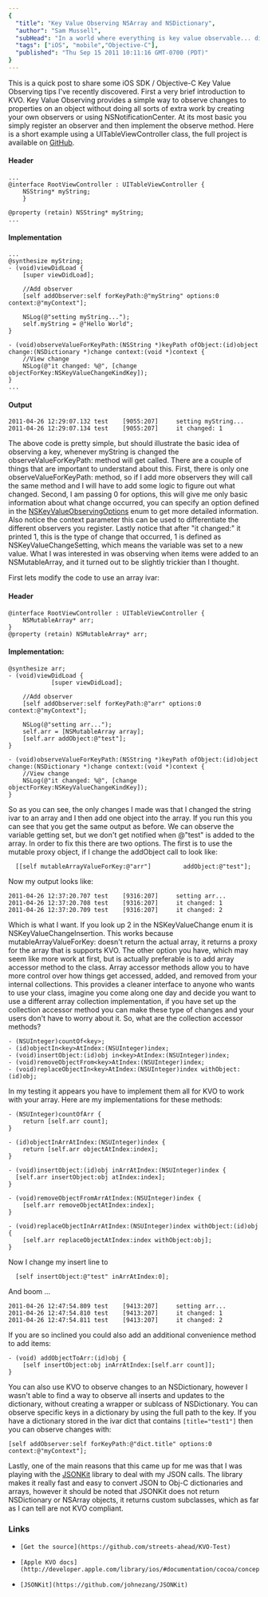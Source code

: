 ```yaml
---
{
  "title": "Key Value Observing NSArray and NSDictionary",
  "author": "Sam Mussell",
  "subHead": "In a world where everything is key value observable... dive a little deeper into using KVO with NSArray and NSDictionary",
  "tags": ["iOS", "mobile","Objective-C"],
  "published": "Thu Sep 15 2011 10:11:16 GMT-0700 (PDT)"
}
---
```

This is a quick post to share some iOS SDK / Objective-C Key Value Observing tips I've recently discovered.  First a very brief introduction to KVO.  Key Value Observing provides a simple way to observe changes to properties on an object without doing all sorts of extra work by creating your own observers or using NSNotificationCenter.  At its most basic you simply register an observer and then implement the observe method.  Here is a short example using a UITableViewController class,     the full project is available on     [GitHub](https://github.com/streets-ahead/KVO-Test).

#### Header	
	...
	@interface RootViewController : UITableViewController {       
	    NSString* myString;
	    }    
	
	@property (retain) NSString* myString;
	...
	
#### Implementation
```
...
@synthesize myString;
- (void)viewDidLoad {       
    [super viewDidLoad];

    //Add observer
	[self addObserver:self forKeyPath:@"myString" options:0 context:@"myContext"];
	
	NSLog(@"setting myString...");
	self.myString = @"Hello World";
}    

- (void)observeValueForKeyPath:(NSString *)keyPath ofObject:(id)object change:(NSDictionary *)change context:(void *)context {       
    //View change
	NSLog(@"it changed: %@", [change objectForKey:NSKeyValueChangeKindKey]);
}    
...
```

#### Output

```
2011-04-26 12:29:07.132 test    [9055:207]     setting myString...
2011-04-26 12:29:07.134 test    [9055:207]     it changed: 1
```

The above code is pretty simple,     but should illustrate the basic idea of observing a key,     whenever <span class='inline-code'>myString</span> is changed the <span class='inline-code'>observeValueForKeyPath:</span> method will get called.  There are a couple of things that are important to understand about this.  First,     there is only one <span class='inline-code'>observeValueForKeyPath:</span> method,     so if I add more observers they will call the same method and I will have to add some logic to figure out what changed.  Second,     I am passing 0 for options,     this will give me only basic information about what change occurred,     you can specify an option defined in the     [NSKeyValueObservingOptions](http://developer.apple.com/library/mac/documentation/Cocoa/Reference/Foundation/Protocols/NSKeyValueObserving_Protocol/Reference/Reference.html#//apple_ref/doc/c_ref/NSKeyValueObservingOptions) enum to get more detailed information.  Also notice the context parameter this can be used to differentiate the different observers you register.  Lastly notice that after "it changed:" it printed 1,     this is the type of change that occurred,     1 is defined as NSKeyValueChangeSetting,     which means the variable was set to a new value.  What I was interested in was observing when items were added to an NSMutableArray,     and it turned out to be slightly trickier than I thought. 

First lets modify the code to use an array ivar:

#### Header

```
@interface RootViewController : UITableViewController {       
    NSMutableArray* arr;
}    
@property (retain) NSMutableArray* arr;
```	

#### Implementation:

```
@synthesize arr;
- (void)viewDidLoad {       
            [super viewDidLoad];

    //Add observer
	[self addObserver:self forKeyPath:@"arr" options:0 context:@"myContext"];

    NSLog(@"setting arr...");
    self.arr = [NSMutableArray array];
	[self.arr addObject:@"test"];
}    

- (void)observeValueForKeyPath:(NSString *)keyPath ofObject:(id)object change:(NSDictionary *)change context:(void *)context {     
    //View change
    NSLog(@"it changed: %@", [change objectForKey:NSKeyValueChangeKindKey]);
}   
``` 
	
So as you can see,     the only changes I made was that I changed the string ivar to an array and I then add one object into the array.  If you run this you can see that you get the same output as before.  We can observe the variable getting set,     but we don't get notified when @"test" is added to the array.  In order to fix this there are two options.  The first is to use the mutable proxy object,     if I change the addObject call to look like:
	
```
  [[self mutableArrayValueForKey:@"arr"]         addObject:@"test"];
```

Now my output looks like:

```
2011-04-26 12:37:20.707 test    [9316:207]     setting arr...
2011-04-26 12:37:20.708 test    [9316:207]     it changed: 1
2011-04-26 12:37:20.709 test    [9316:207]     it changed: 2
```

Which is what I want.  If you look up 2 in the NSKeyValueChange enum it is NSKeyValueChangeInsertion.  This works because mutableArrayValueForKey: doesn't return the actual array,     it returns a proxy for the array that is supports KVO.  The other option you have,     which may seem like more work at first,     but is actually preferable is to add array accessor method to the class.  Array accessor methods allow you to have more control over how things get accessed,     added,     and removed from your internal collections.  This provides a cleaner interface to anyone who wants to use your class,     imagine you come along one day and decide you want to use a different array collection implementation,     if you have set up the collection accessor method you can make these type of changes and your users don't have to worry about it.  So,     what are the collection accessor methods?

	- (NSUInteger)countOf<key>;
	- (id)objectIn<key>AtIndex:(NSUInteger)index;
	- (void)insertObject:(id)obj in<key>AtIndex:(NSUInteger)index;
	- (void)removeObjectFrom<key>AtIndex:(NSUInteger)index;
	- (void)replaceObjectIn<key>AtIndex:(NSUInteger)index withObject:(id)obj;

In my testing it appears you have to implement them all for KVO to work with your array.  Here are my implementations for these methods:

```
- (NSUInteger)countOfArr {       
	return [self.arr count];
}    

- (id)objectInArrAtIndex:(NSUInteger)index {       
	return [self.arr objectAtIndex:index];
}    

- (void)insertObject:(id)obj inArrAtIndex:(NSUInteger)index {       
  [self.arr insertObject:obj atIndex:index];
}    

- (void)removeObjectFromArrAtIndex:(NSUInteger)index {       
 	[self.arr removeObjectAtIndex:index];
}    

- (void)replaceObjectInArrAtIndex:(NSUInteger)index withObject:(id)obj {       
	[self.arr replaceObjectAtIndex:index withObject:obj];
}    
```
	
Now I change my insert line to

```
  [self insertObject:@"test" inArrAtIndex:0];
```

And boom ...

```
2011-04-26 12:47:54.809 test    [9413:207]     setting arr...
2011-04-26 12:47:54.810 test    [9413:207]     it changed: 1
2011-04-26 12:47:54.811 test    [9413:207]     it changed: 2
```

If you are so inclined you could also add an additional convenience method to add items:

```
- (void) addObjectToArr:(id)obj {       
	[self insertObject:obj inArrAtIndex:[self.arr count]];
}
```    
	
You can also use KVO to observe changes to an NSDictionary, however I wasn't able to find a way to observe all inserts and updates to the dictionary,     without creating a wrapper or sublcass of NSDictionary.  You can observe specific keys in a dictionary by using the full path to the key. If you have a dictionary stored in the ivar dict that contains `[title="test1"]` then you can observe changes with:

```
[self addObserver:self forKeyPath:@"dict.title" options:0 context:@"myContext"];
```

Lastly, one of the main reasons that this came up for me was that I was playing with the     [JSONKit](https://github.com/johnezang/JSONKit) library to deal with my JSON calls.  The library makes it really fast and easy to convert JSON to Obj-C dictionaries and arrays,     however it should be noted that JSONKit does not return NSDictionary or NSArray objects,     it returns custom subclasses,     which as far as I can tell are not KVO compliant.  

### Links

  *     [Get the source](https://github.com/streets-ahead/KVO-Test)
  *     [Apple KVO docs](http://developer.apple.com/library/ios/#documentation/cocoa/conceptual/KeyValueObserving/KeyValueObserving.html)
  *     [JSONKit](https://github.com/johnezang/JSONKit)
